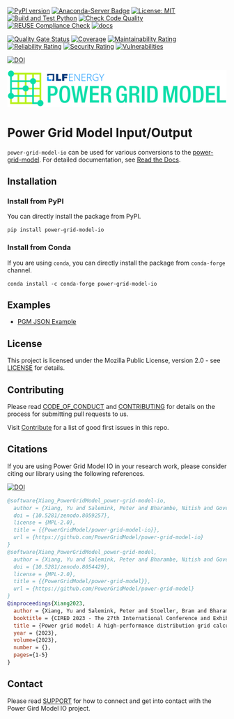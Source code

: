 <!--
SPDX-FileCopyrightText: 2022 Contributors to the Power Grid Model project <dynamic.grid.calculation@alliander.com>

SPDX-License-Identifier: MPL-2.0
-->

[![PyPI version](https://badge.fury.io/py/power-grid-model-io.svg?no-cache)](https://badge.fury.io/py/power-grid-model-io)
[![Anaconda-Server Badge](https://anaconda.org/conda-forge/power-grid-model-io/badges/version.svg?no-cache)](https://anaconda.org/conda-forge/power-grid-model-io)
[![License: MIT](https://img.shields.io/badge/License-MPL2.0-informational.svg)](https://github.com/PowerGridModel/power-grid-model-io/blob/main/LICENSE)
[![Build and Test Python](https://github.com/PowerGridModel/power-grid-model-io/actions/workflows/build-test-and-sonar.yml/badge.svg)](https://github.com/PowerGridModel/power-grid-model-io/actions/workflows/build-test-and-sonar.yml)
[![Check Code Quality](https://github.com/PowerGridModel/power-grid-model-io/actions/workflows/check-code-quality.yml/badge.svg)](https://github.com/PowerGridModel/power-grid-model-io/actions/workflows/check-code-quality.yml)
[![REUSE Compliance Check](https://github.com/PowerGridModel/power-grid-model-io/actions/workflows/reuse-compliance.yml/badge.svg)](https://github.com/PowerGridModel/power-grid-model-io/actions/workflows/reuse-compliance.yml)
[![docs](https://readthedocs.org/projects/power-grid-model-io/badge/)](https://power-grid-model-io.readthedocs.io/en/stable/)

[![Quality Gate Status](https://sonarcloud.io/api/project_badges/measure?project=PowerGridModel_power-grid-model-io&metric=alert_status)](https://sonarcloud.io/summary/new_code?id=PowerGridModel_power-grid-model-io)
[![Coverage](https://sonarcloud.io/api/project_badges/measure?project=PowerGridModel_power-grid-model-io&metric=coverage)](https://sonarcloud.io/summary/new_code?id=PowerGridModel_power-grid-model-io)
[![Maintainability Rating](https://sonarcloud.io/api/project_badges/measure?project=PowerGridModel_power-grid-model-io&metric=sqale_rating)](https://sonarcloud.io/summary/new_code?id=PowerGridModel_power-grid-model-io)
[![Reliability Rating](https://sonarcloud.io/api/project_badges/measure?project=PowerGridModel_power-grid-model-io&metric=reliability_rating)](https://sonarcloud.io/summary/new_code?id=PowerGridModel_power-grid-model-io)
[![Security Rating](https://sonarcloud.io/api/project_badges/measure?project=PowerGridModel_power-grid-model-io&metric=security_rating)](https://sonarcloud.io/summary/new_code?id=PowerGridModel_power-grid-model-io)
[![Vulnerabilities](https://sonarcloud.io/api/project_badges/measure?project=PowerGridModel_power-grid-model-io&metric=vulnerabilities)](https://sonarcloud.io/summary/new_code?id=PowerGridModel_power-grid-model-io)

[![DOI](https://zenodo.org/badge/DOI/10.5281/zenodo.8059257.svg)](https://zenodo.org/record/8059257)

[![](https://github.com/PowerGridModel/.github/blob/main/artwork/svg/color.svg)](#)

# Power Grid Model Input/Output

`power-grid-model-io` can be used for various conversions to the [power-grid-model](https://github.com/PowerGridModel/power-grid-model).
For detailed documentation, see [Read the Docs](https://power-grid-model-io.readthedocs.io/en/stable/index.html).

## Installation

### Install from PyPI

You can directly install the package from PyPI.

```
pip install power-grid-model-io
```

### Install from Conda

If you are using `conda`, you can directly install the package from `conda-forge` channel.

```
conda install -c conda-forge power-grid-model-io
```

## Examples

* [PGM JSON Example](https://github.com/PowerGridModel/power-grid-model-io/tree/main/docs/examples)

## License

This project is licensed under the Mozilla Public License, version 2.0 - see [LICENSE](https://github.com/PowerGridModel/power-grid-model-io/blob/main/LICENSE) for details.

## Contributing

Please read [CODE_OF_CONDUCT](https://github.com/PowerGridModel/.github/blob/main/CODE_OF_CONDUCT.md) and [CONTRIBUTING](https://github.com/PowerGridModel/.github/blob/main/CONTRIBUTING.md) for details on the process 
for submitting pull requests to us.

Visit [Contribute](https://github.com/PowerGridModel/power-grid-model-io/contribute) for a list of good first issues in this repo.

## Citations

If you are using Power Grid Model IO in your research work, please consider citing our library using the following references.

[![DOI](https://zenodo.org/badge/DOI/10.5281/zenodo.8059257.svg)](https://zenodo.org/record/8059257)

```bibtex
@software{Xiang_PowerGridModel_power-grid-model-io,
  author = {Xiang, Yu and Salemink, Peter and Bharambe, Nitish and Govers, Martinus and van den Bogaard, Jonas and Stoeller, Bram and Jagutis, Laurynas and Wang, Chenguang and {Contributors from the LF Energy project Power Grid Model}},
  doi = {10.5281/zenodo.8059257},
  license = {MPL-2.0},
  title = {{PowerGridModel/power-grid-model-io}},
  url = {https://github.com/PowerGridModel/power-grid-model-io}
}
@software{Xiang_PowerGridModel_power-grid-model,
  author = {Xiang, Yu and Salemink, Peter and Bharambe, Nitish and Govers, Martinus and van den Bogaard, Jonas and Stoeller, Bram and Jagutis, Laurynas and Wang, Chenguang and {Contributors from the LF Energy project Power Grid Model}},
  doi = {10.5281/zenodo.8054429},
  license = {MPL-2.0},
  title = {{PowerGridModel/power-grid-model}},
  url = {https://github.com/PowerGridModel/power-grid-model}
}
@inproceedings{Xiang2023,
  author = {Xiang, Yu and Salemink, Peter and Stoeller, Bram and Bharambe, Nitish and van Westering, Werner},
  booktitle = {CIRED 2023 - The 27th International Conference and Exhibition on Electricity Distribution},
  title = {Power grid model: A high-performance distribution grid calculation library},
  year = {2023},
  volume={2023},
  number = {},
  pages={1-5}
}
```

## Contact

Please read [SUPPORT](https://github.com/PowerGridModel/.github/blob/main/SUPPORT.md) for how to connect and get into contact with the Power Gird Model IO project.
